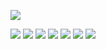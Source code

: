 ![](https://capsule-render.vercel.app/api?type=Waving&color=auto&height=150&section=header&fontSize=30&animation=twinkling&text=안녕하세요%20백엔드%20개발자%20공종훈입니다%20🙋‍♂️)

<img src="https://img.shields.io/badge/Spring Boot-6DB33F?logo=springboot">
<img src="https://img.shields.io/badge/Vue.js-4FC08D?logo=Vue.js">
<img src="https://img.shields.io/badge/Python-3776ABF?logo=Python">
<img src="https://img.shields.io/badge/csharp-239120?logo=csharp">
<img src="https://img.shields.io/badge/Java-B41717?logo=>
<img src="https://img.shields.io/badge/HTML5-E34F26?logo=HTML5">                                                                 
<img src="https://img.shields.io/badge/CSS3-1572B6?logo=CSS3">
<img src="https://img.shields.io/badge/Django-092E20?logo=Django">                                                             


